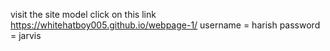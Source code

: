 visit the site model click on this link https://whitehatboy005.github.io/webpage-1/ 
username = harish
password = jarvis
